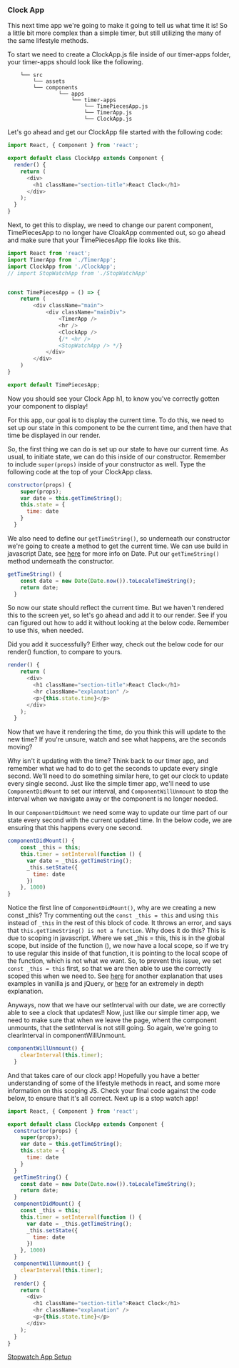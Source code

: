 ### Clock App

This next time app we're going to make it going to tell us what time it is! So a little bit more complex than a simple timer, but still utilizing the many of the same lifestyle methods.

To start we need to create a ClockApp.js file inside of our timer-apps folder, your timer-apps should look like the following.

```
    └── src
        └── assets
        └── components
                └── apps
                    └── timer-apps
                        └── TimePiecesApp.js
                        └── TimerApp.js 
                        └── ClockApp.js      
```

Let's go ahead and get our ClockApp file started with the following code:

```js
import React, { Component } from 'react';

export default class ClockApp extends Component {
  render() {
    return (
      <div>
        <h1 className="section-title">React Clock</h1>
      </div>
    );
  }
}
```

Next, to get this to display, we need to change our parent component,  TimePiecesApp to no longer have CloakApp commented out, so go ahead and make sure that your TimePiecesApp file looks like this.

```js
import React from 'react';
import TimerApp from './TimerApp';
import ClockApp from './ClockApp';
// import StopWatchApp from './StopWatchApp'


const TimePiecesApp = () => {
    return (
        <div className="main">
            <div className="mainDiv">
                <TimerApp />
                <hr />
                <ClockApp />
                {/* <hr />
                <StopWatchApp /> */}
            </div>
        </div>
    )
}

export default TimePiecesApp;
```

Now you should see your Clock App h1, to know you've correctly gotten your component to display!

For this app, our goal is to display the current time. To do this, we need to set up our state in this component to be the current time, and then have that time be displayed in our render. 

So, the first thing we can do is set up our state to have our current time. As usual, to initiate state, we can do this inside of our constructor. Remember to include `super(props)` inside of your constructor as well. Type the following code at the top of your ClockApp class.

```js
constructor(props) {
    super(props);
    var date = this.getTimeString();
    this.state = {
      time: date
    }
  }
```
We also need to define our `getTimeString()`, so underneath our constructor we're going to create a method to get the current time. We can use build in javascript Date, see [here](https://developer.mozilla.org/en-US/docs/Web/JavaScript/Reference/Global_Objects/Date) for more info on Date. Put our `getTimeString()` method underneath the constructor.

```js
getTimeString() {
    const date = new Date(Date.now()).toLocaleTimeString();
    return date;
  }
```

So now our state should reflect the current time. But we haven't rendered this to the screen yet, so let's go ahead and add it to our render. See if you can figured out how to add it without looking at the below code. Remember to use this, when needed. 

Did you add it successfully? Either way, check out the below code for our render() function, to compare to yours.

```js
render() {
    return (
      <div>
        <h1 className="section-title">React Clock</h1>
        <hr className="explanation" />
        <p>{this.state.time}</p>
      </div>
    );
  }
```

Now that we have it rendering the time, do you think this will update to the new time? If you're unsure, watch and see what happens, are the seconds moving? 

Why isn't it updating with the time? Think back to our timer app, and remember what we had to do to get the seconds to update every single second. We'll need to do something similar here, to get our clock to update every single second. Just like the simple timer app, we'll need to use `ComponentDidMount` to set our interval, and `ComponentWillUnmount` to stop the interval when we navigate away or the component is no longer needed. 

In our `ComponentDidMount` we need some way to update our time part of our state every second with the current updated time. In the below code, we are ensuring that this happens every one second. 

```js
componentDidMount() {
    const _this = this;
    this.timer = setInterval(function () {
      var date = _this.getTimeString();
      _this.setState({
        time: date
      })
    }, 1000)
}
```
Notice the first line of `ComponentDidMount()`, why are we creating a new const _this? Try commenting out the `const _this = this` and using `this` instead of `_this` in the rest of this block of code. It throws an error, and says that `this.getTimeString() is not a function`. Why does it do this? This is due to scoping in javascript. Where we set _this = this, this is in the global scope, but inside of the function (), we now have a local scope, so if we try to use regular this inside of that function, it is pointing to the local scope of the function, which is not what we want. So, to prevent this issue, we set `const _this = this` first, so that we are then able to use the correctly scoped this when we need to. See [here](https://javascriptplayground.com/javascript-variable-scope-this/) for another explanation that uses examples in vanilla js and jQuery, or [here](http://yehudakatz.com/2011/08/11/understanding-javascript-function-invocation-and-this/) for an extremely in depth explanation.

Anyways, now that we have our setInterval with our date, we are correctly able to see a clock that updates!! Now, just like our simple timer app, we need to make sure that when we leave the page, whent the component unmounts, that the setInterval is not still going. So again, we're going to clearInterval in componentWillUnmount.
```js
componentWillUnmount() {
    clearInterval(this.timer);
  }
```

And that takes care of our clock app! Hopefully you have a better understanding of some of the lifestyle methods in react, and some more information on this scoping JS. Check your final code against the code below, to ensure that it's all correct. Next up is a stop watch app!

```js
import React, { Component } from 'react';

export default class ClockApp extends Component {
  constructor(props) {
    super(props);
    var date = this.getTimeString();
    this.state = {
      time: date
    }
  }
  getTimeString() {
    const date = new Date(Date.now()).toLocaleTimeString();
    return date;
  }
  componentDidMount() {
    const _this = this;
    this.timer = setInterval(function () {
      var date = _this.getTimeString();
      _this.setState({
        time: date
      })
    }, 1000)
  }
  componentWillUnmount() {
    clearInterval(this.timer);
  }
  render() {
    return (
      <div>
        <h1 className="section-title">React Clock</h1>
        <hr className="explanation" />
        <p>{this.state.time}</p>
      </div>
    );
  }
}


```
[Stopwatch App Setup](1.3-stop-watch-app.md)